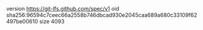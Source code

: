 version https://git-lfs.github.com/spec/v1
oid sha256:96594c7ceec66a2558b746dbcad930e2045caa689a680c33109f62497be00610
size 4093
